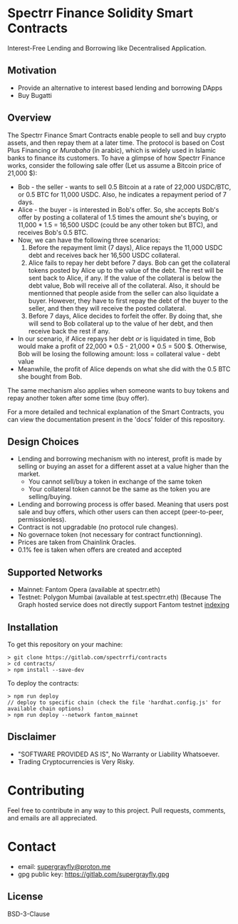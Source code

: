 # Spectrr Finance Solidity Smart Contracts

Interest-Free Lending and Borrowing like Decentralised Application.

## Motivation

- Provide an alternative to interest based lending and borrowing DApps
- Buy Bugatti

## Overview

The Spectrr Finance Smart Contracts enable people to sell and buy crypto assets, and then repay them at a later time.
The protocol is based on Cost Plus Financing or *Murabaha* (in arabic), which is widely used in Islamic banks to finance its customers.
To have a glimpse of how Spectrr Finance works, consider the following sale offer (Let us assume a Bitcoin price of 21,000 $):

- Bob - the seller - wants to sell 0.5 Bitcoin at a rate of 22,000 USDC/BTC, or 0.5 BTC for 11,000 USDC. 
Also, he indicates a repayment period of 7 days.
- Alice - the buyer - is interested in Bob's offer. So, she accepts Bob's offer by posting a collateral of 1.5 times the amount she's buying, or 11,000 * 1.5 = 16,500 USDC (could be any other token but BTC), and receives Bob's 0.5 BTC.
- Now, we can have the following three scenarios:
	1. Before the repayment limit (7 days), Alice repays the 11,000 USDC debt and receives back her 16,500 USDC collateral.
	2. Alice fails to repay her debt before 7 days. Bob can get the collateral tokens posted by Alice up to the value of the debt. The rest will be sent back to Alice, if any. If the value of the collateral is below the debt value, Bob will receive all of the collateral. Also, it should be mentionned that people aside from the seller can also liquidate a buyer. However, they have to first repay the debt of the buyer to the seller, and then they will receive the posted collateral.
	3. Before 7 days, Alice decides to forfeit the offer. By doing that, she will send to Bob collateral up to the value of her debt, and then receive back the rest if any.
- In our scenario, if Alice repays her debt *or* is liquidated in time, Bob would make a profit of 22,000 * 0.5 - 21,000 * 0.5 = 500 $. 
Otherwise, Bob will be losing the following amount:
loss = collateral value - debt value 
- Meanwhile, the profit of Alice depends on what she did with the 0.5 BTC she bought from Bob.

The same mechanism also applies when someone wants to buy tokens and repay another token after some time (buy offer).

For a more detailed and technical explanation of the Smart Contracts, you can view the documentation present in the 'docs' folder of this repository.

## Design Choices

- Lending and borrowing mechanism with no interest, 
profit is made by selling or buying an asset for a different asset at a value higher than the market.
	- You cannot sell/buy a token in exchange of the same token
	- Your collateral token cannot be the same as the token you are selling/buying.
- Lending and borrowing process is offer based. Meaning that users post sale and buy offers, 
which other users can then accept (peer-to-peer, permissionless).
- Contract is not upgradable (no protocol rule changes).
- No governace token (not necessary for contract functionning).
- Prices are taken from Chainlink Oracles.
- 0.1% fee is taken when offers are created and accepted 

## Supported Networks

- Mainnet: Fantom Opera (available at spectrr.eth)
- Testnet: Polygon Mumbai (available at test.spectrr.eth)
(Because The Graph hosted service does not directly support Fantom testnet [indexing](https://thegraph.com/docs/en/deploying/deploying-a-subgraph-to-hosted/])

## Installation

To get this repository on your machine:
```
> git clone https://gitlab.com/spectrrfi/contracts
> cd contracts/
> npm install --save-dev
```

To deploy the contracts:
```
> npm run deploy
// deploy to specific chain (check the file 'hardhat.config.js' for available chain options)
> npm run deploy --network fantom_mainnet
```

## Disclaimer

- "SOFTWARE PROVIDED AS IS", No Warranty or Liability Whatsoever.
- Trading Cryptocurrencies is Very Risky.

# Contributing

Feel free to contribute in any way to this project.
Pull requests, comments, and emails are all appreciated.

# Contact

- email: supergrayfly@proton.me
- gpg public key: https://gitlab.com/supergrayfly.gpg

## License

BSD-3-Clause
